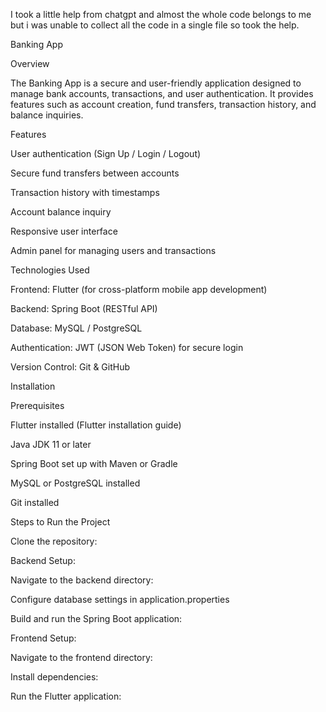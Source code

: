I took a little help from chatgpt and almost the whole code belongs to me but i was unable to collect all the code in a single file so took the help.



Banking App

Overview

The Banking App is a secure and user-friendly application designed to manage bank accounts, transactions, and user authentication. It provides features such as account creation, fund transfers, transaction history, and balance inquiries.

Features

User authentication (Sign Up / Login / Logout)

Secure fund transfers between accounts

Transaction history with timestamps

Account balance inquiry

Responsive user interface

Admin panel for managing users and transactions

Technologies Used

Frontend: Flutter (for cross-platform mobile app development)

Backend: Spring Boot (RESTful API)

Database: MySQL / PostgreSQL

Authentication: JWT (JSON Web Token) for secure login

Version Control: Git & GitHub

Installation

Prerequisites

Flutter installed (Flutter installation guide)

Java JDK 11 or later

Spring Boot set up with Maven or Gradle

MySQL or PostgreSQL installed

Git installed

Steps to Run the Project

Clone the repository:

Backend Setup:

Navigate to the backend directory:

Configure database settings in application.properties

Build and run the Spring Boot application:

Frontend Setup:

Navigate to the frontend directory:

Install dependencies:

Run the Flutter application:
